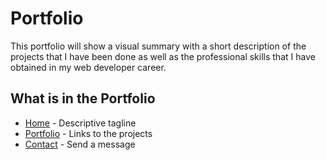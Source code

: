# Portfolio
This portfolio will show a visual summary with a short description of the projects that I have been done as well as the professional skills that I have obtained in my web developer career.
## What is in the Portfolio
* [Home](https://rogelfuentes.github.io/Responsive-Portfolio/index.html) - Descriptive tagline
* [Portfolio](https://rogelfuentes.github.io/Responsive-Portfolio/portfolio.html) - Links to the projects
* [Contact](https://rogelfuentes.github.io/Responsive-Portfolio/contact.html) - Send a message
